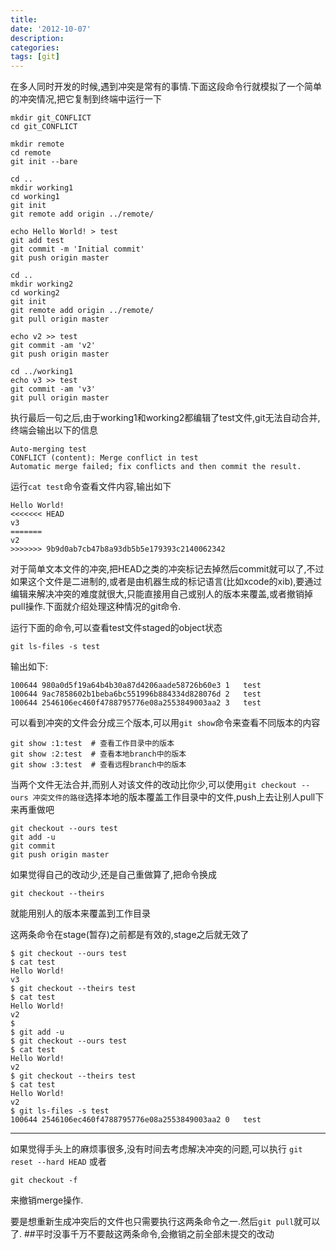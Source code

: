 ```yaml
---
title:
date: '2012-10-07'
description:
categories:
tags: [git]
---
```

<!--
$ git --version
git version 1.7.9.6 (Apple Git-31.1)-->

在多人同时开发的时候,遇到冲突是常有的事情.下面这段命令行就模拟了一个简单的冲突情况,把它复制到终端中运行一下

```
mkdir git_CONFLICT
cd git_CONFLICT
				
mkdir remote
cd remote
git init --bare 

cd ..
mkdir working1
cd working1
git init 
git remote add origin ../remote/

echo Hello World! > test
git add test
git commit -m 'Initial commit'
git push origin master

cd ..
mkdir working2
cd working2
git init
git remote add origin ../remote/
git pull origin master

echo v2 >> test
git commit -am 'v2'
git push origin master

cd ../working1
echo v3 >> test
git commit -am 'v3'
git pull origin master
```

执行最后一句之后,由于working1和working2都编辑了test文件,git无法自动合并,终端会输出以下的信息

```
Auto-merging test
CONFLICT (content): Merge conflict in test
Automatic merge failed; fix conflicts and then commit the result.
```

运行``cat test``命令查看文件内容,输出如下

```
Hello World!
<<<<<<< HEAD
v3
=======
v2
>>>>>>> 9b9d0ab7cb47b8a93db5b5e179393c2140062342
```

对于简单文本文件的冲突,把HEAD之类的冲突标记去掉然后commit就可以了,不过如果这个文件是二进制的,或者是由机器生成的标记语言(比如xcode的xib),要通过编辑来解决冲突的难度就很大,只能直接用自己或别人的版本来覆盖,或者撤销掉pull操作.下面就介绍处理这种情况的git命令.


运行下面的命令,可以查看test文件staged的object状态

```
git ls-files -s test
```

输出如下:

```
100644 980a0d5f19a64b4b30a87d4206aade58726b60e3 1	test
100644 9ac7858602b1beba6bc551996b884334d828076d 2	test
100644 2546106ec460f4788795776e08a2553849003aa2 3	test
```

可以看到冲突的文件会分成三个版本,可以用``git show``命令来查看不同版本的内容

```
git show :1:test  # 查看工作目录中的版本
git show :2:test  # 查看本地branch中的版本
git show :3:test  # 查看远程branch中的版本
```

当两个文件无法合并,而别人对该文件的改动比你少,可以使用``git checkout --ours 冲突文件的路径``选择本地的版本覆盖工作目录中的文件,push上去让别人pull下来再重做吧

```
git checkout --ours test
git add -u
git commit
git push origin master
```

如果觉得自己的改动少,还是自己重做算了,把命令换成
```
git checkout --theirs
```
就能用别人的版本来覆盖到工作目录

这两条命令在stage(暂存)之前都是有效的,stage之后就无效了

<!--git checkout --ours test
cat test
git checkout --theirs test
cat test

git add -u
git checkout --ours test
cat test
git checkout --theirs test
cat test

git reset HEAD test
git checkout --ours test
cat test
git checkout --theirs test
cat test
-->

```
$ git checkout --ours test
$ cat test
Hello World!
v3
$ git checkout --theirs test
$ cat test
Hello World!
v2
$ 
$ git add -u
$ git checkout --ours test
$ cat test
Hello World!
v2
$ git checkout --theirs test
$ cat test
Hello World!
v2
$ git ls-files -s test
100644 2546106ec460f4788795776e08a2553849003aa2 0	test

```

***

如果觉得手头上的麻烦事很多,没有时间去考虑解决冲突的问题,可以执行
``
git reset --hard HEAD
``
或者
```
git checkout -f
```
来撤销merge操作.

要是想重新生成冲突后的文件也只需要执行这两条命令之一.然后``git pull``就可以了.
##平时没事千万不要敲这两条命令,会撤销之前全部未提交的改动

